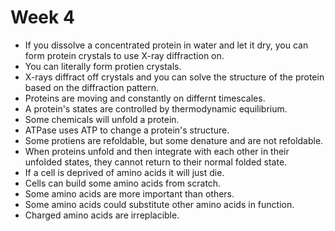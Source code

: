 # Week 4
- If you dissolve a concentrated protein in water and let it dry, you can form protein crystals to use X-ray diffraction on.
- You can literally form protien crystals.
- X-rays diffract off crystals and you can solve the structure of the protein based on the diffraction pattern.
- Proteins are moving and constantly on differnt timescales.
- A protein's states are controlled by thermodynamic equilibrium.
- Some chemicals will unfold a protein.
- ATPase uses ATP to change a protein's structure.
- Some protiens are refoldable, but some denature and are not refoldable.
- When proteins unfold and then integrate with each other in their unfolded states, they cannot return to their normal folded state.
- If a cell is deprived of amino acids it will just die.
- Cells can build some amino acids from scratch.
- Some amino acids are more important than others.
- Some amino acids could substitute other amino acids in function.
- Charged amino acids are irreplacible.
